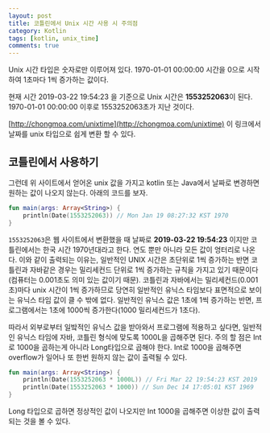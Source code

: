 ```yaml
---
layout: post
title: 코틀린에서 Unix 시간 사용 시 주의점
category: Kotlin
tags: [kotlin, unix_time]
comments: true
---
```


Unix 시간 타입은 숫자로만 이루어져 있다. 1970-01-01 00:00:00 시간을 0으로 시작하여 1초마다 1씩 증가하는 값이다.

현재 시간 2019-03-22 19:54:23 을 기준으로 Unix 시간은 **1553252063**이 된다. 1970-01-01 00:00:00 이후로 1553252063초가 지난 것이다.

[http://chongmoa.com/unixtime](http://chongmoa.com/unixtime) 이 링크에서 날짜를 unix 타입으로 쉽게 변환 할 수 있다. 

## 코틀린에서 사용하기
그런데 위 사이트에서 얻어온 unix 값을 가지고 kotlin 또는 Java에서 날짜로 변경하면 원하는 값이 나오지 않는다. 아래의 코드를 보자.

```kotlin
fun main(args: Array<String>) {
    println(Date(1553252063)) // Mon Jan 19 08:27:32 KST 1970
}
```
`1553252063`은 웹 사이트에서 변환했을 때 날짜로 **2019-03-22 19:54:23** 이지만 코틀린에서는 한국 시간 1970년대라고 한다. 연도 뿐만 아니라 모든 값이 엉터리로 나온다. 이와 같이 출력되는 이유는, 일반적인 UNIX 시간은 초단위로 1씩 증가하는 반면 코틀린과 자바같은 경우는 밀리세컨드 단위로 1씩 증가하는 규칙을 가지고 있기 때문이다(컴퓨터는 0.001초도 의미 있는 값이기 때문). 코틀린과 자바에서는 밀리세컨드(0.001초)마다 unix 시간이 1씩 증가하므로 당연히 일반적인 유닉스 타임보다  표면적으로 보이는 유닉스 타임 값이 클 수 밖에 없다. 일반적인 유닉스 값은 1초에 1씩 증가하는 반면, 프로그램에서는 1초에 1000씩 증가한다(1000 밀리세컨드가 1초다).

따라서 외부로부터 일밬적인 유닉스 값을 받아와서 프로그램에 적용하고 싶다면, 일반적인 유닉스 타임에 자바, 코틀린 형식에 맞도록 1000L을 곱해주면 된다. 주의 할 점은 Int로 1000을 곱하는게 아니라 Long타입으로 곱해야 한다. Int로 1000을 곱해주면 overflow가 일어나 또 한번 원하지 않는 값이 출력될 수 있다. 

```kotlin
fun main(args: Array<String>) {
    println(Date(1553252063 * 1000L)) // Fri Mar 22 19:54:23 KST 2019
    println(Date(1553252063 * 1000)) // Sun Dec 14 17:05:01 KST 1969
}
```
Long 타입으로 곱하면 정상적인 값이 나오지만 Int 1000을 곱해주면 이상한 값이 출력되는 것을 볼 수 있다.